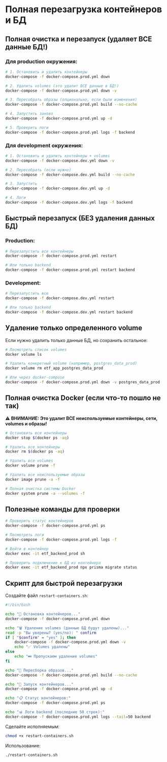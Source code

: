 # Полная перезагрузка контейнеров и БД

## Полная очистка и перезапуск (удаляет ВСЕ данные БД!)

### Для production окружения:

```bash
# 1. Остановить и удалить контейнеры
docker-compose -f docker-compose.prod.yml down

# 2. Удалить volumes (это удалит ВСЕ данные в БД!)
docker-compose -f docker-compose.prod.yml down -v

# 3. Пересобрать образы (опционально, если были изменения)
docker-compose -f docker-compose.prod.yml build --no-cache

# 4. Запустить заново
docker-compose -f docker-compose.prod.yml up -d

# 5. Проверить логи
docker-compose -f docker-compose.prod.yml logs -f backend
```

### Для development окружения:

```bash
# 1. Остановить и удалить контейнеры + volumes
docker-compose -f docker-compose.dev.yml down -v

# 2. Пересобрать (если нужно)
docker-compose -f docker-compose.dev.yml build --no-cache

# 3. Запустить
docker-compose -f docker-compose.dev.yml up -d

# 4. Логи
docker-compose -f docker-compose.dev.yml logs -f backend
```

## Быстрый перезапуск (БЕЗ удаления данных БД)

### Production:

```bash
# Перезапустить все контейнеры
docker-compose -f docker-compose.prod.yml restart

# Или только backend
docker-compose -f docker-compose.prod.yml restart backend
```

### Development:

```bash
# Перезапустить все
docker-compose -f docker-compose.dev.yml restart

# Или только backend
docker-compose -f docker-compose.dev.yml restart backend
```

## Удаление только определенного volume

Если нужно удалить только данные БД, но сохранить остальное:

```bash
# Посмотреть список volumes
docker volume ls

# Удалить конкретный volume (например, postgres_data_prod)
docker volume rm etf_app_postgres_data_prod

# Или через docker-compose
docker-compose -f docker-compose.prod.yml down -v postgres_data_prod
```

## Полная очистка Docker (если что-то пошло не так)

⚠️ **ВНИМАНИЕ: Это удалит ВСЕ неиспользуемые контейнеры, сети, volumes и образы!**

```bash
# Остановить все контейнеры
docker stop $(docker ps -aq)

# Удалить все контейнеры
docker rm $(docker ps -aq)

# Удалить все volumes
docker volume prune -f

# Удалить все неиспользуемые образы
docker image prune -a -f

# Полная очистка системы Docker
docker system prune -a --volumes -f
```

## Полезные команды для проверки

```bash
# Проверить статус контейнеров
docker-compose -f docker-compose.prod.yml ps

# Посмотреть логи
docker-compose -f docker-compose.prod.yml logs -f

# Войти в контейнер
docker exec -it etf_backend_prod sh

# Проверить подключение к БД из контейнера
docker exec -it etf_backend_prod npx prisma migrate status
```

## Скрипт для быстрой перезагрузки

Создайте файл `restart-containers.sh`:

```bash
#!/bin/bash

echo "🛑 Остановка контейнеров..."
docker-compose -f docker-compose.prod.yml down

echo "🗑️ Удаление volumes (данные БД будут удалены)..."
read -p "Вы уверены? (yes/no): " confirm
if [ "$confirm" = "yes" ]; then
    docker-compose -f docker-compose.prod.yml down -v
    echo "✅ Volumes удалены"
else
    echo "⏭️ Пропускаем удаление volumes"
fi

echo "🔨 Пересборка образов..."
docker-compose -f docker-compose.prod.yml build --no-cache

echo "🚀 Запуск контейнеров..."
docker-compose -f docker-compose.prod.yml up -d

echo "📋 Статус контейнеров:"
docker-compose -f docker-compose.prod.yml ps

echo "📊 Логи backend (последние 50 строк):"
docker-compose -f docker-compose.prod.yml logs --tail=50 backend
```

Сделайте исполняемым:
```bash
chmod +x restart-containers.sh
```

Использование:
```bash
./restart-containers.sh
```

